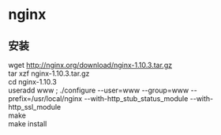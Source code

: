 # nginx  

## 安装  
wget http://nginx.org/download/nginx-1.10.3.tar.gz  
tar xzf nginx-1.10.3.tar.gz  
cd nginx-1.10.3  
useradd www ; ./configure --user=www --group=www --prefix=/usr/local/nginx --with-http_stub_status_module --with-http_ssl_module  
make  
make install  
